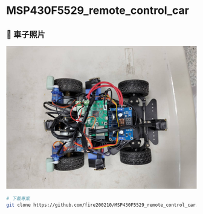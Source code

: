 # MSP430F5529_remote_control_car

## 📸 車子照片
![專案示例](picture/car.png)

```sh
# 下載專案
git clone https://github.com/fire200210/MSP430F5529_remote_control_car.git

